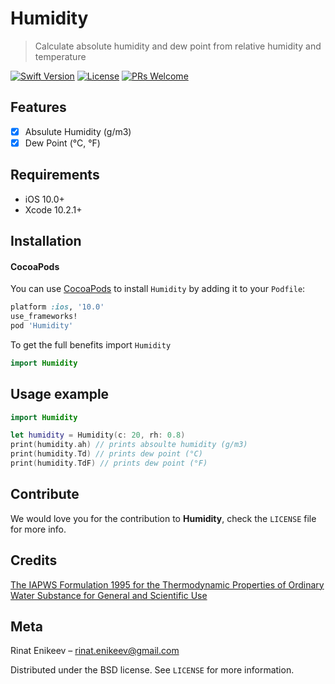 # Humidity
> Calculate absolute humidity and dew point from relative humidity and temperature

[![Swift Version][swift-image]][swift-url]
[![License][license-image]][license-url]
[![PRs Welcome](https://img.shields.io/badge/PRs-welcome-brightgreen.svg?style=flat-square)](http://makeapullrequest.com)

## Features

- [x] Absulute Humidity (g/m3)
- [x] Dew Point (°C, °F)

## Requirements

- iOS 10.0+
- Xcode 10.2.1+

## Installation

#### CocoaPods
You can use [CocoaPods](http://cocoapods.org/) to install `Humidity` by adding it to your `Podfile`:

```ruby
platform :ios, '10.0'
use_frameworks!
pod 'Humidity'
```

To get the full benefits import `Humidity` 

``` swift
import Humidity
```

## Usage example

```swift
import Humidity

let humidity = Humidity(c: 20, rh: 0.8)
print(humidity.ah) // prints absoulte humidity (g/m3)
print(humidity.Td) // prints dew point (°C)
print(humidity.TdF) // prints dew point (°F)

```

## Contribute

We would love you for the contribution to **Humidity**, check the ``LICENSE`` file for more info.

## Credits

[The IAPWS Formulation 1995 for the Thermodynamic Properties of Ordinary Water Substance for General and Scientific Use](https://doi.org/10.1063/1.1461829) 

## Meta

Rinat Enikeev – rinat.enikeev@gmail.com

Distributed under the BSD license. See ``LICENSE`` for more information.

[swift-image]:https://img.shields.io/badge/swift-5.0-orange.svg
[swift-url]: https://swift.org/
[license-image]: https://img.shields.io/badge/License-BSD-blue.svg
[license-url]: LICENSE
